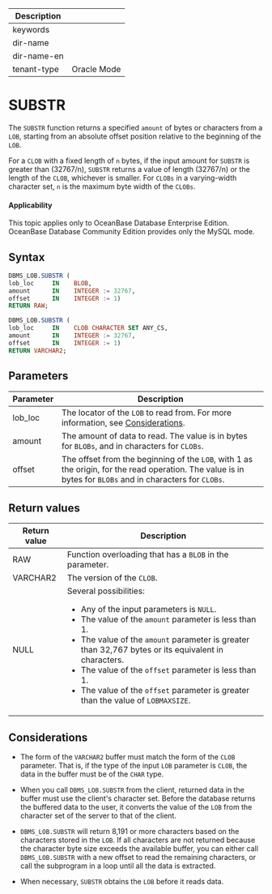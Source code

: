 | Description   |                 |
|---------------|-----------------|
| keywords      |                 |
| dir-name      |                 |
| dir-name-en   |                 |
| tenant-type   | Oracle Mode     |

# SUBSTR

The `SUBSTR` function returns a specified `amount` of bytes or characters from a `LOB`, starting from an absolute offset position relative to the beginning of the `LOB`.

For a `CLOB` with a fixed length of `n` bytes, if the input amount for `SUBSTR` is greater than (32767/n), `SUBSTR` returns a value of length (32767/n) or the length of the `CLOB`, whichever is smaller. For `CLOBs` in a varying-width character set, `n` is the maximum byte width of the `CLOBs`.

  <main id="notice" >
    <h4>Applicability</h4>
    <p>This topic applies only to OceanBase Database Enterprise Edition. OceanBase Database Community Edition provides only the MySQL mode. </p>
  </main>

Syntax
-----------

```sql
DBMS_LOB.SUBSTR (
lob_loc     IN    BLOB,
amount      IN    INTEGER := 32767,
offset      IN    INTEGER := 1)
RETURN RAW;

DBMS_LOB.SUBSTR (
lob_loc     IN    CLOB CHARACTER SET ANY_CS,
amount      IN    INTEGER := 32767,
offset      IN    INTEGER := 1)
RETURN VARCHAR2;
```



Parameters
-------------



| **Parameter** | **Description** |
|---------|------------------------------------------------------------------------------|
| lob_loc | The locator of the `LOB` to read from. For more information, see [Considerations](../9300.dbms-lob-oracle/100.dbms-lob-overview-oracle.md).  |
| amount | The amount of data to read. The value is in bytes for `BLOBs`, and in characters for `CLOBs`.  |
| offset | The offset from the beginning of the `LOB`, with 1 as the origin, for the read operation. The value is in bytes for `BLOBs` and in characters for `CLOBs`.  |



Return values
------------



| **Return value** | **Description** |
|----------|----------------------------------------------------------------------------------------------------------------------------------------------------------------------------------------------------------------------------------------------------------------------------------------------------------------------------------------|
| RAW | Function overloading that has a `BLOB` in the parameter.  |
| VARCHAR2 | The version of the `CLOB`.  |
| NULL | Several possibilities: <ul><li> Any of the input parameters is `NULL`.   </li><li> The value of the `amount` parameter is less than 1.   </li><li> The value of the `amount` parameter is greater than 32,767 bytes or its equivalent in characters.   </li><li> The value of the `offset` parameter is less than 1.   </li><li> The value of the `offset` parameter is greater than the value of `LOBMAXSIZE`. </li></ul> |



Considerations
-------------

* The form of the `VARCHAR2` buffer must match the form of the `CLOB` parameter. That is, if the type of the input `LOB` parameter is `CLOB`, the data in the buffer must be of the `CHAR` type.



* When you call `DBMS_LOB.SUBSTR` from the client, returned data in the buffer must use the client's character set. Before the database returns the buffered data to the user, it converts the value of the `LOB` from the character set of the server to that of the client.



* `DBMS_LOB.SUBSTR` will return 8,191 or more characters based on the characters stored in the `LOB`. If all characters are not returned because the character byte size exceeds the available buffer, you can either call `DBMS_LOB.SUBSTR` with a new offset to read the remaining characters, or call the subprogram in a loop until all the data is extracted.



* When necessary, `SUBSTR` obtains the `LOB` before it reads data.






